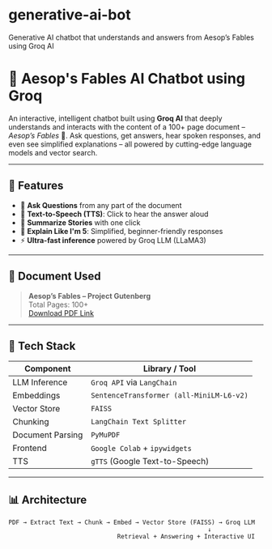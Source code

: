# generative-ai-bot
Generative AI chatbot that understands and answers from Aesop’s Fables using Groq AI

# 🦊 Aesop's Fables AI Chatbot using Groq

An interactive, intelligent chatbot built using **Groq AI** that deeply understands and interacts with the content of a 100+ page document – *Aesop’s Fables* 📘. Ask questions, get answers, hear spoken responses, and even see simplified explanations – all powered by cutting-edge language models and vector search.

---

## 🚀 Features

- 💬 **Ask Questions** from any part of the document
- 📢 **Text-to-Speech (TTS)**: Click to hear the answer aloud
- 📝 **Summarize Stories** with one click
- 🧒 **Explain Like I'm 5**: Simplified, beginner-friendly responses
- ⚡ **Ultra-fast inference** powered by Groq LLM (LLaMA3)

---

## 📄 Document Used

> **Aesop’s Fables – Project Gutenberg**  
> Total Pages: 100+  
> [Download PDF Link](https://www.gutenberg.org/ebooks/11339)

---

## 🧠 Tech Stack

| Component        | Library / Tool |
|------------------|----------------|
| LLM Inference    | `Groq API` via `LangChain` |
| Embeddings       | `SentenceTransformer (all-MiniLM-L6-v2)` |
| Vector Store     | `FAISS` |
| Chunking         | `LangChain Text Splitter` |
| Document Parsing | `PyMuPDF` |
| Frontend         | `Google Colab` + `ipywidgets` |
| TTS              | `gTTS` (Google Text-to-Speech) |

---

## 📊 Architecture

```text
PDF → Extract Text → Chunk → Embed → Vector Store (FAISS) → Groq LLM
                                                       ↓
                              Retrieval + Answering + Interactive UI
